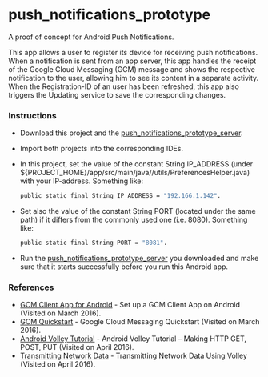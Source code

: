 # push_notifications_prototype
A proof of concept for Android Push Notifications.

This app allows a user to register its device for receiving push notifications. When a notification is sent from an app server, this app handles the receipt of the Google Cloud Messaging (GCM) message and shows the respective notification to the user, allowing him to see its content in a separate activity. When the Registration-ID of an user has been refreshed, this app also triggers the Updating service to save the corresponding changes.

### Instructions
* Download this project and the [push_notifications_prototype_server][push_notif_proto_server].
* Import both projects into the corresponding IDEs.
* In this project, set the value of the constant String IP_ADDRESS (under ${PROJECT_HOME}/app/src/main/java/<package>/utils/PreferencesHelper.java) with your IP-address. Something like:

    ```sh
    public static final String IP_ADDRESS = "192.166.1.142".
    ```
* Set also the value of the constant String PORT (located under the same path) if it differs from the commonly used one (i.e. 8080). Something like:

    ```sh
    public static final String PORT = "8081".
    ```
* Run the [push_notifications_prototype_server][push_notif_proto_server] you downloaded and make sure that it starts successfully before you run this Android app.

### References
* [GCM Client App for Android] - Set up a GCM Client App on Android (Visited on March 2016).
* [GCM Quickstart] - Google Cloud Messaging Quickstart (Visited on March 2016).
* [Android Volley Tutorial] - Android Volley Tutorial – Making HTTP GET, POST, PUT (Visited on April 2016).
* [Transmitting Network Data] - Transmitting Network Data Using Volley (Visited on April 2016).


[//]: # (These are reference links used in the body of this note)
   [push_notif_proto_server]: <https://github.com/ibalejandro/push_notifications_prototype_server>
   [GCM Client App for Android]: <https://developers.google.com/cloud-messaging/android/client#sample-register>
   [GCM Quickstart]: <https://github.com/googlesamples/google-services/tree/master/android/gcm>
   [Android Volley Tutorial]: <http://www.itsalif.info/content/android-volley-tutorial-http-get-post-put>
   [Transmitting Network Data]: <http://developer.android.com/intl/es/training/volley/index.html>

